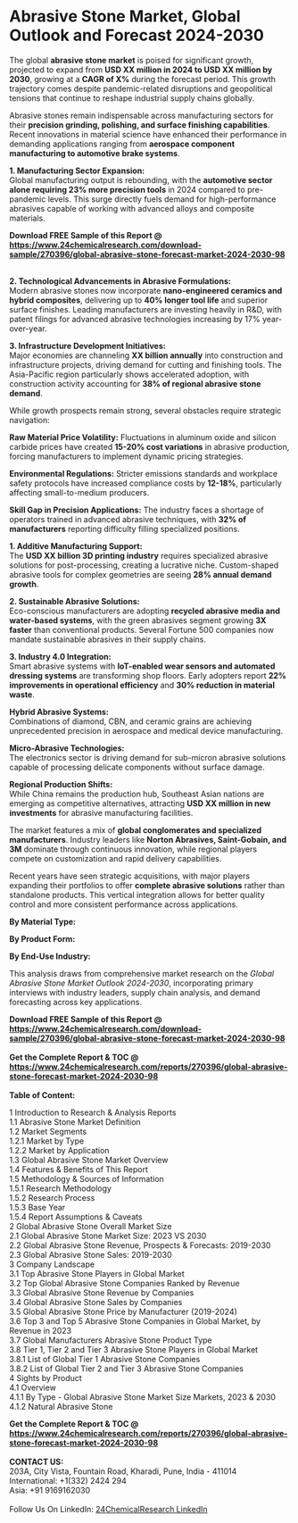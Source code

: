 <h1>Abrasive Stone Market, Global Outlook and Forecast 2024-2030</h1><p>The global <strong>abrasive stone market</strong> is poised for significant growth, projected to expand from <strong>USD XX million in 2024 to USD XX million by 2030</strong>, growing at a <strong>CAGR of X%</strong> during the forecast period. This growth trajectory comes despite pandemic-related disruptions and geopolitical tensions that continue to reshape industrial supply chains globally.</p><p>Abrasive stones remain indispensable across manufacturing sectors for their <strong>precision grinding, polishing, and surface finishing capabilities</strong>. Recent innovations in material science have enhanced their performance in demanding applications ranging from <strong>aerospace component manufacturing to automotive brake systems</strong>.</p><p><strong>1. Manufacturing Sector Expansion:</strong><br>
Global manufacturing output is rebounding, with the <strong>automotive sector alone requiring 23% more precision tools</strong> in 2024 compared to pre-pandemic levels. This surge directly fuels demand for high-performance abrasives capable of working with advanced alloys and composite materials.</p><div><b>Download FREE Sample of this Report @ 
            <a href="https://www.24chemicalresearch.com/download-sample/270396/global-abrasive-stone-forecast-market-2024-2030-98">
            https://www.24chemicalresearch.com/download-sample/270396/global-abrasive-stone-forecast-market-2024-2030-98</a></b></div><br><p><strong>2. Technological Advancements in Abrasive Formulations:</strong><br>
Modern abrasive stones now incorporate <strong>nano-engineered ceramics and hybrid composites</strong>, delivering up to <strong>40% longer tool life</strong> and superior surface finishes. Leading manufacturers are investing heavily in R&amp;D, with patent filings for advanced abrasive technologies increasing by 17% year-over-year.</p><p><strong>3. Infrastructure Development Initiatives:</strong><br>
Major economies are channeling <strong>XX billion annually</strong> into construction and infrastructure projects, driving demand for cutting and finishing tools. The Asia-Pacific region particularly shows accelerated adoption, with construction activity accounting for <strong>38% of regional abrasive stone demand</strong>.</p><p>While growth prospects remain strong, several obstacles require strategic navigation:</p><p><strong>Raw Material Price Volatility:</strong> Fluctuations in aluminum oxide and silicon carbide prices have created <strong>15-20% cost variations</strong> in abrasive production, forcing manufacturers to implement dynamic pricing strategies.</p><p><strong>Environmental Regulations:</strong> Stricter emissions standards and workplace safety protocols have increased compliance costs by <strong>12-18%</strong>, particularly affecting small-to-medium producers.</p><p><strong>Skill Gap in Precision Applications:</strong> The industry faces a shortage of operators trained in advanced abrasive techniques, with <strong>32% of manufacturers</strong> reporting difficulty filling specialized positions.</p><p><strong>1. Additive Manufacturing Support:</strong><br>
The <strong>USD XX billion 3D printing industry</strong> requires specialized abrasive solutions for post-processing, creating a lucrative niche. Custom-shaped abrasive tools for complex geometries are seeing <strong>28% annual demand growth</strong>.</p><p><strong>2. Sustainable Abrasive Solutions:</strong><br>
Eco-conscious manufacturers are adopting <strong>recycled abrasive media and water-based systems</strong>, with the green abrasives segment growing <strong>3X faster</strong> than conventional products. Several Fortune 500 companies now mandate sustainable abrasives in their supply chains.</p><p><strong>3. Industry 4.0 Integration:</strong><br>
Smart abrasive systems with <strong>IoT-enabled wear sensors and automated dressing systems</strong> are transforming shop floors. Early adopters report <strong>22% improvements in operational efficiency</strong> and <strong>30% reduction in material waste</strong>.</p><p><strong>Hybrid Abrasive Systems:</strong><br>
	Combinations of diamond, CBN, and ceramic grains are achieving unprecedented precision in aerospace and medical device manufacturing.</p><p><strong>Micro-Abrasive Technologies:</strong><br>
	The electronics sector is driving demand for sub-micron abrasive solutions capable of processing delicate components without surface damage.</p><p><strong>Regional Production Shifts:</strong><br>
	While China remains the production hub, Southeast Asian nations are emerging as competitive alternatives, attracting <strong>USD XX million in new investments</strong> for abrasive manufacturing facilities.</p><p>The market features a mix of <strong>global conglomerates and specialized manufacturers</strong>. Industry leaders like <strong>Norton Abrasives, Saint-Gobain, and 3M</strong> dominate through continuous innovation, while regional players compete on customization and rapid delivery capabilities.</p><p>Recent years have seen strategic acquisitions, with major players expanding their portfolios to offer <strong>complete abrasive solutions</strong> rather than standalone products. This vertical integration allows for better quality control and more consistent performance across applications.</p><p><strong>By Material Type:</strong></p><p><strong>By Product Form:</strong></p><p><strong>By End-Use Industry:</strong></p><p>This analysis draws from comprehensive market research on the <em>Global Abrasive Stone Market Outlook 2024-2030</em>, incorporating primary interviews with industry leaders, supply chain analysis, and demand forecasting across key applications.</p><div><b>Download FREE Sample of this Report @ 
            <a href="https://www.24chemicalresearch.com/download-sample/270396/global-abrasive-stone-forecast-market-2024-2030-98">
            https://www.24chemicalresearch.com/download-sample/270396/global-abrasive-stone-forecast-market-2024-2030-98</a></b></div><br><div><b>Get the Complete Report & TOC @ 
            <a href="https://www.24chemicalresearch.com/reports/270396/global-abrasive-stone-forecast-market-2024-2030-98">
            https://www.24chemicalresearch.com/reports/270396/global-abrasive-stone-forecast-market-2024-2030-98</a></b></div><br>
            <b>Table of Content:</b><p>1 Introduction to Research & Analysis Reports<br />
    1.1 Abrasive Stone Market Definition<br />
    1.2 Market Segments<br />
        1.2.1 Market by Type<br />
        1.2.2 Market by Application<br />
    1.3 Global Abrasive Stone Market Overview<br />
    1.4 Features & Benefits of This Report<br />
    1.5 Methodology & Sources of Information<br />
        1.5.1 Research Methodology<br />
        1.5.2 Research Process<br />
        1.5.3 Base Year<br />
        1.5.4 Report Assumptions & Caveats<br />
2 Global Abrasive Stone Overall Market Size<br />
    2.1 Global Abrasive Stone Market Size: 2023 VS 2030<br />
    2.2 Global Abrasive Stone Revenue, Prospects & Forecasts: 2019-2030<br />
    2.3 Global Abrasive Stone Sales: 2019-2030<br />
3 Company Landscape<br />
    3.1 Top Abrasive Stone Players in Global Market<br />
    3.2 Top Global Abrasive Stone Companies Ranked by Revenue<br />
    3.3 Global Abrasive Stone Revenue by Companies<br />
    3.4 Global Abrasive Stone Sales by Companies<br />
    3.5 Global Abrasive Stone Price by Manufacturer (2019-2024)<br />
    3.6 Top 3 and Top 5 Abrasive Stone Companies in Global Market, by Revenue in 2023<br />
    3.7 Global Manufacturers Abrasive Stone Product Type<br />
    3.8 Tier 1, Tier 2 and Tier 3 Abrasive Stone Players in Global Market<br />
        3.8.1 List of Global Tier 1 Abrasive Stone Companies<br />
        3.8.2 List of Global Tier 2 and Tier 3 Abrasive Stone Companies<br />
4 Sights by Product<br />
    4.1 Overview<br />
        4.1.1 By Type - Global Abrasive Stone Market Size Markets, 2023 & 2030<br />
        4.1.2 Natural Abrasive Stone<br />
      </p><div><b>Get the Complete Report & TOC @ 
            <a href="https://www.24chemicalresearch.com/reports/270396/global-abrasive-stone-forecast-market-2024-2030-98">
            https://www.24chemicalresearch.com/reports/270396/global-abrasive-stone-forecast-market-2024-2030-98</a></b></div><br><b>CONTACT US:</b><br>
            203A, City Vista, Fountain Road, Kharadi, Pune, India - 411014<br>
            International: +1(332) 2424 294<br>
            Asia: +91 9169162030 <br><br>
            Follow Us On LinkedIn: <a href="https://www.linkedin.com/company/24chemicalresearch/">24ChemicalResearch LinkedIn</a>
